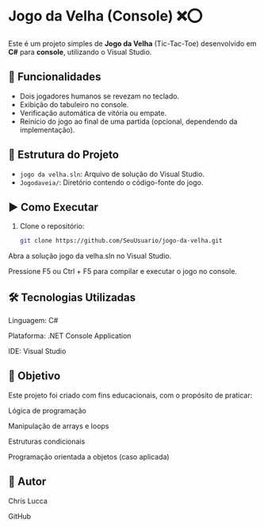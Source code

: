 # Jogo da Velha (Console) ❌⭕

Este é um projeto simples de **Jogo da Velha** (Tic-Tac-Toe) desenvolvido em **C#** para **console**, utilizando o Visual Studio.

## 🧩 Funcionalidades

- Dois jogadores humanos se revezam no teclado.
- Exibição do tabuleiro no console.
- Verificação automática de vitória ou empate.
- Reinício do jogo ao final de uma partida (opcional, dependendo da implementação).

## 📂 Estrutura do Projeto

- `jogo da velha.sln`: Arquivo de solução do Visual Studio.
- `Jogodaveia/`: Diretório contendo o código-fonte do jogo.

## ▶️ Como Executar

1. Clone o repositório:
   ```bash
   git clone https://github.com/SeuUsuario/jogo-da-velha.git
Abra a solução jogo da velha.sln no Visual Studio.

Pressione F5 ou Ctrl + F5 para compilar e executar o jogo no console.

## 🛠 Tecnologias Utilizadas
Linguagem: C#

Plataforma: .NET Console Application

IDE: Visual Studio

## 🎯 Objetivo
Este projeto foi criado com fins educacionais, com o propósito de praticar:

Lógica de programação

Manipulação de arrays e loops

Estruturas condicionais

Programação orientada a objetos (caso aplicada)

## 👤 Autor
Chris Lucca

GitHub
